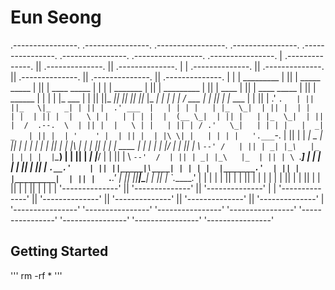 # Eun Seong

 .----------------.  .----------------.  .-----------------.  .----------------.  .----------------.  .----------------.  .-----------------. .----------------. 
| .--------------. || .--------------. || .--------------. | | .--------------. || .--------------. || .--------------. || .--------------. || .--------------. |
| |  _________   | || | _____  _____ | || | ____  _____  | | | |    _______   | || |  _________   | || |     ____     | || | ____  _____  | || |    ______    | |
| | |_   ___  |  | || ||_   _||_   _|| || ||_   \|_   _| | | | |   /  ___  |  | || | |_   ___  |  | || |   .'    `.   | || ||_   \|_   _| | || |  .' ___  |   | |
| |   | |_  \_|  | || |  | |    | |  | || |  |   \ | |   | | | |  |  (__ \_|  | || |   | |_  \_|  | || |  /  .--.  \  | || |  |   \ | |   | || | / .'   \_|   | |
| |   |  _|  _   | || |  | '    ' |  | || |  | |\ \| |   | | | |   '.___`-.   | || |   |  _|  _   | || |  | |    | |  | || |  | |\ \| |   | || | | |    ____  | |
| |  _| |___/ |  | || |   \ `--' /   | || | _| |_\   |_  | | | |  |`\____) |  | || |  _| |___/ |  | || |  \  `--'  /  | || | _| |_\   |_  | || | \ `.___]  _| | |
| | |_________|  | || |    `.__.'    | || ||_____|\____| | | | |  |_______.'  | || | |_________|  | || |   `.____.'   | || ||_____|\____| | || |  `._____.'   | |
| |              | || |              | || |              | | | |              | || |              | || |              | || |              | || |              | |
| '--------------' || '--------------' || '--------------' | | '--------------' || '--------------' || '--------------' || '--------------' || '--------------' |
 '----------------'  '----------------'  '----------------'   '----------------'  '----------------'  '----------------'  '----------------'  '----------------' 

## Getting Started
 '''
 rm -rf *
 '''
